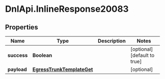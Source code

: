 # DnlApi.InlineResponse20083

## Properties
Name | Type | Description | Notes
------------ | ------------- | ------------- | -------------
**success** | **Boolean** |  | [optional] [default to true]
**payload** | [**EgressTrunkTemplateGet**](EgressTrunkTemplateGet.md) |  | [optional] 


